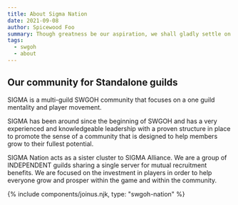 ```yaml
---
title: About Sigma Nation
date: 2021-09-08
author: Spicewood Foo
summary: Though greatness be our aspiration, we shall gladly settle on conquest until our destiny is revealed.
tags:
  - swgoh
  - about
---
```


## Our community for Standalone guilds

SIGMA is a multi-guild SWGOH community that focuses on a one guild mentality and player movement.

SIGMA has been around since the beginning of SWGOH and has a very experienced and knowledgeable leadership with a proven structure in place to promote the sense of a community that is designed to help members grow to their fullest potential.

SIGMA Nation acts as a sister cluster to SIGMA Alliance. We are a group of INDEPENDENT guilds sharing a single server for mutual recruitment benefits. We are focused on the investment in players in order to help everyone grow and prosper within the game and within the community.


<!-- ### Sigma NEXT Guilds

All Sigma NEXT guilds have two simple requirements: active Discord & swgoh.gg profile.

<ul>
{% for guilds in site.guilds-nation  %}
      <li style="list-style: none; position: relative; margin-top: 0; padding-top: 0; margin-bottom: 3rem;">
        <a href=" {{ guilds-nation.url }} " style="background: url({{ guilds-nation.guild-photo}}) no-repeat bottom center; 
  background-size: cover;
  display: block;
  width: 100%;
  height: 26rem;">
			<p style="position: absolute; bottom: 0;  margin-bottom: 0; padding: 1rem; background-color: rgba(0,0,0,.5); width: 100%; color: white;">{{ guilds-nation.short-description }}</p>
		</a>
      </li>
{% endfor %}
</ul>
 -->

{% include components/joinus.njk, type: "swgoh-nation" %}